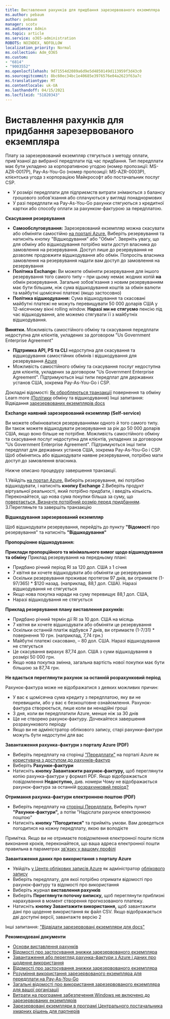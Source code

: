 ```yaml
---
title: Виставлення рахунків для придбання зарезервованого екземпляра
ms.author: pebaum
author: pebaum
manager: scotv
ms.audience: Admin
ms.topic: article
ms.service: o365-administration
ROBOTS: NOINDEX, NOFOLLOW
localization_priority: Normal
ms.collection: Adm_O365
ms.custom:
- "6814"
- "9003552"
ms.openlocfilehash: 9d71554d2089a6d9e5d4850149d113959f3d43c0
ms.sourcegitcommit: 8bc60ec34bc1e40685e3976576e04a2623f63a7c
ms.translationtype: MT
ms.contentlocale: uk-UA
ms.lasthandoff: 04/15/2021
ms.locfileid: "51820343"
---
```

# <a name="billing-for-reserved-instance-purchase"></a>Виставлення рахунків для придбання зарезервованого екземпляра

Плату за зарезервований екземпляр стягується з методу оплати, прив'язаної до вибраної передплати під час придбання. Тип передплати має бути укладено за корпоративною угодою (номер пропозиції: MS-AZR-0017P), Pay-As-You-Go (номер пропозиції: MS-AZR-0003P), клієнтська угода з корпорацією Майкрософт або постачальник послуг CSP.

- У розмірі передплати для підприємств витрати знімаються з балансу грошового зобов'язання або сплачуються у вигляді понаднормових
- У разі передплати на Pay-As-You-Go рахунки стягуються з кредитної картки або способу оплати за рахунком-фактурою за передплатою.

**Скасування резервування**

- **Самообслуговування:** Зарезервований екземпляр можна скасувати або обміняти самостійно [на порталі Azure.](https://portal.azure.com/#blade/Microsoft_Azure_Reservations/ReservationsBrowseBlade) Виберіть резервування та натисніть кнопку "Відшкодування" або "Обмін". Зверніть увагу, що для обміну або відшкодування потрібно мати доступ власника до замовлення на резервування. Доступ лише до резервування не дозволяє продовжити відшкодування або обмін. Попросіть власника замовлення на резервування надати вам доступ до замовлення на резервування
- **Політика Exchange:** Ви можете обміняти резервування для іншого резервування того самого типу – при цьому немає жодних копій **на** обмін резервування. Загальне зобов'язання з новим резервуванням має бути більшим, ніж сума відшкодування коштів за обмін валюти та майбутні щомісячні платежі (якщо застосовно)
- **Політика відшкодування:** Сума відшкодування та скасовані майбутні платежі не можуть перевищувати 50 000 доларів США у 12-місячному вікні rolling window. **Наразі ми не стягуємо** пенсію під час відшкодування, але можемо стягувати її з майбутніх відшкодування.

**Винятки.** Можливість самостійного обміну та скасування передплати недоступна для клієнтів, укладених за договором "Us Government Enterprise Agreement"

- **Підтримка API, PS та CLI** недоступна для скасування та відшкодування самостійних обмінів і відшкодування для резервування [Azure](https://docs.microsoft.com/azure/cost-management-billing/reservations/exchange-and-refund-azure-reservations?WT.mc_id=Portal-Microsoft_Azure_Support)
- Можливість самостійного обміну та скасування послуг недоступна для клієнтів, укладених за договором "Us Government Enterprise Agreement". Підтримуються інші типи передплат для державних установ США, зокрема Pay-As-You-Go і CSP.

Докладні відомості: [Як обробляються транзакції](https://docs.microsoft.com/azure/billing/billing-azure-reservations-self-service-exchange-and-refund?WT.mc_id=Portal-Microsoft_Azure_Support#how-return-and-exchange-transactions-are-processed) повернення та обміну Learn more [(Політики](https://docs.microsoft.com/azure/billing/billing-azure-reservations-self-service-exchange-and-refund?WT.mc_id=Portal-Microsoft_Azure_Support#exchange-policies) обміну та відшкодування) Інші запитання: Відвідання [зарезервованих екземплярів docs](https://docs.microsoft.com/azure/billing/billing-save-compute-costs-reservations?WT.mc_id=Portal-Microsoft_Azure_Support)

**Exchange наявний зарезервований екземпляр (Self-service)**

Ви можете обмінюватися резервуваннями одного й того самого типу. Ви також можете відшкодувати резервування за рік до 50 000 доларів США, якщо воно більше не потрібне. Можливість самостійного обміну та скасування послуг недоступна для клієнтів, укладених за договором "Us Government Enterprise Agreement". Підтримуються інші типи передплат для державних установ США, зокрема Pay-As-You-Go і CSP. Щоб обмінятись або відшкодувати наявне резервування, потрібно мати доступ до замовлення власника.

Нижче описано процедуру завершення транзакції.

1.Увійдіть [на портал Azure.](https://portal.azure.com/#blade/Microsoft_Azure_Reservations/ReservationsBrowseBlade) Виберіть резервування, які потрібно відшкодувати, і натисніть **кнопку Exchange** 2.Виберіть продукт віртуальної реальності, який потрібно придбати, і введіть кількість. Переконайтеся, що нова сума покупки більша за суму, що [повертається, Визначте потрібний розмір перед придбанням](https://docs.microsoft.com/azure/virtual-machines/windows/prepay-reserved-vm-instances?WT.mc_id=Portal-Microsoft_Azure_Support#determine-the-right-vm-size-before-you-buy).
3.Перегляньте та завершіть транзакцію

**Відшкодування зарезервований екземпляр**

Щоб відшкодувати резервування, перейдіть до пункту **"Відомості** про резервування" та натисніть **"Відшкодування"**

**Пропорціонне відшкодування:**

**Приклади пропорційного та мінімального вимог щодо відшкодування та обміну** Приклад резервування на передньому плані:

- Придбано річний період RI за 120 дол. США з 1 січня
- 7 квітня ви хочете відшкодувати або обміняти це резервування
- Оскільки резервування проживає протягом 97 днів, ви отримаєте (1-97/365) * $120 назад. (наприклад, 88,1 дол. США). Наразі відшкодування не стягується
- Якщо нова покупка наради на суму перевищує 88,1 дол. США,
- Наразі відшкодування не стягується

**Приклад резервування плану виставлення рахунків:**

- Придбано річний термін дії RI за 10 дол. США на місяць
- 7 квітня ви хочете відшкодувати або обміняти це резервування
- Оскільки останній платіж відбувся 7 днів, ви отримаєте (1-7/31) * повернення 10 грн. (наприклад, 7,74 грн.)
- Майбутні платежі скасовано, – 80 дол. США. Наразі відшкодування не стягується
- Це скасування вирахує 87,74 дол. США з суми відшкодування в розмірі 50 000 грн.
- Якщо нова покупка змінна, загальна вартість нової покупки має бути більшою за 87,74 грн.

**Не вдається переглянути рахунок за останній розрахунковий період**

Рахунок-фактура може не відображатися з деяких можливих причин:

- У вас є щомісячна сума кредиту з передплатою, яку ви не перевищили, або у вас є безкоштовне ознайомлення. Рахунок-фактура створюється, лише коли ви ненадійні гроші
- З дня, коли ви передплатили Azure, менше ніж за 30 днів
- Ще не створено рахунок-фактуру. Дочекайтеся завершення розрахункового періоду
- Якщо ви не адміністратор облікового запису, старі рахунки-фактури можуть бути недоступні для вас

**Завантаження рахунка-фактури з порталу Azure (PDF)**

- Виберіть передплату на сторінці ["Передплати"](https://portal.azure.com/#blade/Microsoft_Azure_Billing/SubscriptionsBlade) на порталі Azure як [користувача з доступом до рахунків-фактур](https://docs.microsoft.com/azure/billing/billing-manage-access?WT.mc_id=Portal-Microsoft_Azure_Support)
- Виберіть **Рахунки-фактури**
- Натисніть **кнопку Завантажити рахунок-фактуру,** щоб переглянути копію рахунка-фактури у форматі PDF. Якщо відображається повідомлення **Недоступно,** див. номери Чому не відображається рахунок-фактура за останній [розрахунковий період?](https://docs.microsoft.com/azure/billing/billing-download-azure-invoice-daily-usage-date?WT.mc_id=Portal-Microsoft_Azure_Support#noinvoice)

**Отримання рахунка-фактури електронною поштою (PDF)**

- Виберіть передплату на [сторінці Передплати.](https://portal.azure.com/#blade/Microsoft_Azure_Billing/SubscriptionsBlade) Виберіть пункт **"Рахунки-фактури",** а потім "Надіслати рахунок електронною поштою"
- Натисніть **кнопку "Погодитися"** та прийміть умови. Вам доведеться погодитися на кожну передплату, якою ви володієте

Примітка. Якщо ви не отримаєте повідомлення електронної пошти після виконання кроків, переконайтеся, що ваша адреса електронної пошти правильна в параметрах [зв'язку у вашому профілі](https://account.windowsazure.com/profile)

**Завантаження даних про використання з порталу Azure**

- Увійдіть [у Центр облікових записів Azure](https://account.windowsazure.com/Subscriptions) як адміністратор [облікового запису](https://docs.microsoft.com/azure/billing/billing-subscription-transfer?WT.mc_id=Portal-Microsoft_Azure_Support#whoisaa)
- Виберіть передплату, для якої потрібно отримати відомості про рахунок-фактуру та відомості про використання
- Виберіть журнал **виставлення рахунків**
- Виберіть **Переглянути поточну виписку,** щоб переглянути приблизні нарахування в момент створення прогнозованого платежу.
- Натисніть **кнопку Завантажити використання,** щоб завантажити дані про щоденне використання як файл CSV. Якщо відображається дві доступні версії, завантажте версію 2

Інші запитання: ["Відвідати зарезервовані екземпляри для docs"](https://docs.microsoft.com/azure/billing/billing-save-compute-costs-reservations?WT.mc_id=Portal-Microsoft_Azure_Support)

**Рекомендовані документи**

- [Основи виставлення рахунків](https://docs.microsoft.com/partner-center/billing-basics/?WT.mc_id=Portal-Microsoft_Azure_Support)
- [Відомості про застосування знижки зарезервованого екземпляра](https://docs.microsoft.com/azure/billing/billing-understand-vm-reservation-charges/?WT.mc_id=Portal-Microsoft_Azure_Support)
- [Завантаження або перегляд рахунка-фактури з Azure і даних про щоденне використання](https://docs.microsoft.com/azure/billing/billing-download-azure-invoice-daily-usage-date?WT.mc_id=Portal-Microsoft_Azure_Support)
- [Відомості про застосування знижки зарезервованого екземпляра](https://docs.microsoft.com/azure/billing/billing-understand-vm-reservation-charges/?WT.mc_id=Portal-Microsoft_Azure_Support)
- [Розуміння використання зарезервованого екземпляра для передплати на Pay-As-You-Go](https://docs.microsoft.com/azure/billing/billing-understand-reserved-instance-usage/?WT.mc_id=Portal-Microsoft_Azure_Support)
- [Загальні відомості про використання зарезервованого екземпляра для вашої організації](https://docs.microsoft.com/azure/billing/billing-understand-reserved-instance-usage-ea/?WT.mc_id=Portal-Microsoft_Azure_Support)
- [Витрати на програмне забезпечення Windows не включено до зарезервованих екземплярів](https://docs.microsoft.com/azure/billing/billing-reserved-instance-windows-software-costs/?WT.mc_id=Portal-Microsoft_Azure_Support)
- [Зарезервовані екземпляри в програмі Центрального постачальника хмарних рішень для партнерів](https://docs.microsoft.com/partner-center/azure-reservations/?WT.mc_id=Portal-Microsoft_Azure_Support)